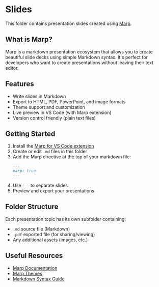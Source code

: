 # Slides

This folder contains presentation slides created using [Marp](https://marp.app/).

## What is Marp?

Marp is a markdown presentation ecosystem that allows you to create beautiful slide decks using simple Markdown syntax. It's perfect for developers who want to create presentations without leaving their text editor.

## Features

- Write slides in Markdown
- Export to HTML, PDF, PowerPoint, and image formats
- Theme support and customization
- Live preview in VS Code (with Marp extension)
- Version control friendly (plain text files)

## Getting Started

1. Install the [Marp for VS Code extension](https://marketplace.visualstudio.com/items?itemName=marp-team.marp-vscode)
2. Create or edit `.md` files in this folder
3. Add the Marp directive at the top of your markdown file:
   ```markdown
   ---
   marp: true
   ---
   ```
4. Use `---` to separate slides
5. Preview and export your presentations

## Folder Structure

Each presentation topic has its own subfolder containing:
- `.md` source file (Markdown)
- `.pdf` exported file (for sharing/viewing)
- Any additional assets (images, etc.)

## Useful Resources

- [Marp Documentation](https://marpit.marp.app/)
- [Marp Themes](https://github.com/marp-team/marp-core/tree/main/themes)
- [Markdown Syntax Guide](https://www.markdownguide.org/basic-syntax/)